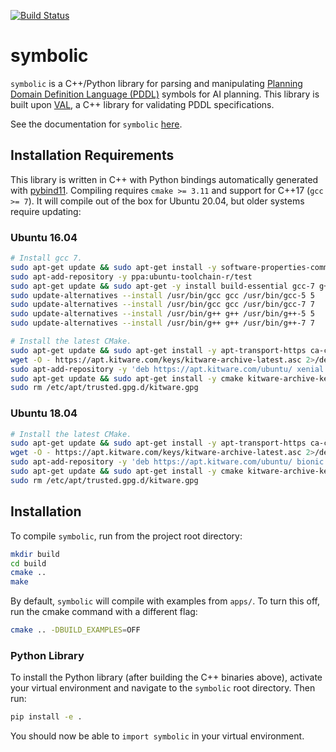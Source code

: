 [![Build Status](https://travis-ci.com/tmigimatsu/symbolic.svg?branch=master)](https://travis-ci.com/tmigimatsu/symbolic)

# symbolic

`symbolic` is a C++/Python library for parsing and manipulating [Planning Domain
Definition Language (PDDL)](https://planning.wiki/_citedpapers/pddl1998.pdf)
symbols for AI planning. This library is built upon
[VAL](https://github.com/KCL-Planning/VAL), a C++ library for validating PDDL
specifications.

See the documentation for `symbolic`
[here](https://tmigimatsu.github.io/symdb/).

## Installation Requirements

This library is written in C++ with Python bindings automatically generated with
[pybind11](https://github.com/pybind/pybind11). Compiling requires `cmake >=
3.11` and support for C++17 (`gcc >= 7`). It will compile out of the box for
Ubuntu 20.04, but older systems require updating:

### Ubuntu 16.04

```sh
# Install gcc 7.
sudo apt-get update && sudo apt-get install -y software-properties-common
sudo apt-add-repository -y ppa:ubuntu-toolchain-r/test
sudo apt-get update && sudo apt-get -y install build-essential gcc-7 g++-7
sudo update-alternatives --install /usr/bin/gcc gcc /usr/bin/gcc-5 5
sudo update-alternatives --install /usr/bin/gcc gcc /usr/bin/gcc-7 7
sudo update-alternatives --install /usr/bin/g++ g++ /usr/bin/g++-5 5
sudo update-alternatives --install /usr/bin/g++ g++ /usr/bin/g++-7 7

# Install the latest CMake.
sudo apt-get update && sudo apt-get install -y apt-transport-https ca-certificates gnupg wget
wget -O - https://apt.kitware.com/keys/kitware-archive-latest.asc 2>/dev/null | gpg --dearmor - | sudo tee /etc/apt/trusted.gpg.d/kitware.gpg >/dev/null
sudo apt-add-repository -y 'deb https://apt.kitware.com/ubuntu/ xenial main'
sudo apt-get update && sudo apt-get install -y cmake kitware-archive-keyring
sudo rm /etc/apt/trusted.gpg.d/kitware.gpg
```

### Ubuntu 18.04

```sh
# Install the latest CMake.
sudo apt-get update && sudo apt-get install -y apt-transport-https ca-certificates gnupg wget
wget -O - https://apt.kitware.com/keys/kitware-archive-latest.asc 2>/dev/null | gpg --dearmor - | sudo tee /etc/apt/trusted.gpg.d/kitware.gpg >/dev/null
sudo apt-add-repository -y 'deb https://apt.kitware.com/ubuntu/ bionic main'
sudo apt-get update && sudo apt-get install -y cmake kitware-archive-keyring
sudo rm /etc/apt/trusted.gpg.d/kitware.gpg
```

## Installation

To compile `symbolic`, run from the project root directory:
```sh
mkdir build
cd build
cmake ..
make
```

By default, `symbolic` will compile with examples from `apps/`. To turn this
off, run the cmake command with a different flag:
```sh
cmake .. -DBUILD_EXAMPLES=OFF
```

### Python Library

To install the Python library (after building the C++ binaries above), activate
your virtual environment and navigate to the `symbolic` root directory. Then
run:
```sh
pip install -e .
```

You should now be able to `import symbolic` in your virtual environment.

